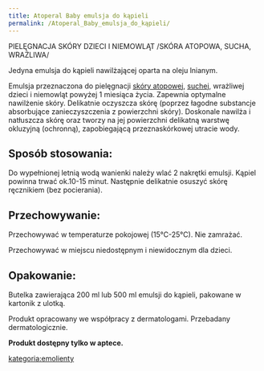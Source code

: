 ```yaml
---
title: Atoperal Baby emulsja do kąpieli
permalink: /Atoperal_Baby_emulsja_do_kąpieli/
---
```


PIELĘGNACJA SKÓRY DZIECI I NIEMOWLĄT /SKÓRA ATOPOWA, SUCHA, WRAŻLIWA/

Jedyna emulsja do kąpieli nawilżającej oparta na oleju lnianym.

Emulsja przeznaczona do pielęgnacji [skóry atopowej](/skóra_atopowa "wikilink"), [suchej](/sucha_skóra "wikilink"), wrażliwej dzieci i niemowląt powyżej 1 miesiąca życia. Zapewnia optymalne nawilżenie skóry. Delikatnie oczyszcza skórę (poprzez łagodne substancje absorbujące zanieczyszczenia z powierzchni skóry). Doskonale nawilża i natłuszcza skórę oraz tworzy na jej powierzchni delikatną warstwę okluzyjną (ochronną), zapobiegającą przeznaskórkowej utracie wody.

Sposób stosowania:
------------------

Do wypełnionej letnią wodą wanienki należy wlać 2 nakrętki emulsji. Kąpiel powinna trwać ok.10-15 minut. Następnie delikatnie osuszyć skórę ręcznikiem (bez pocierania).

Przechowywanie:
---------------

Przechowywać w temperaturze pokojowej (15°C-25°C). Nie zamrażać.

Przechowywać w miejscu niedostępnym i niewidocznym dla dzieci.

Opakowanie:
-----------

Butelka zawierająca 200 ml lub 500 ml emulsji do kąpieli, pakowane w kartonik z ulotką.

Produkt opracowany we współpracy z dermatologami. Przebadany dermatologicznie.

**Produkt dostępny tylko w aptece.**

[kategoria:emolienty](/kategoria:emolienty "wikilink")